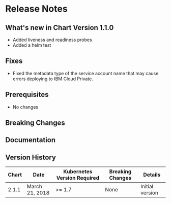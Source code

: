 # Release Notes

## What's new in Chart Version 1.1.0

- Added liveness and readiness probes
- Added a helm test

## Fixes

- Fixed the metadata type of the service account name that may cause errors deploying to IBM Cloud Private.

## Prerequisites

- No changes

## Breaking Changes

## Documentation

## Version History

| Chart | Date | Kubernetes Version Required | Breaking Changes | Details |
| ----- | ---- | --------------------------- | ---------------- | ------- |
| 2.1.1 | March 21, 2018 | >= 1.7 | None | Initial version |
